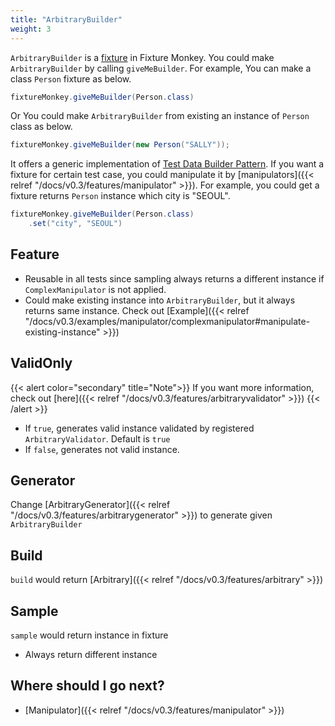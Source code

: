 ```yaml
---
title: "ArbitraryBuilder"
weight: 3
---
```

`ArbitraryBuilder` is a [fixture](https://junit.org/junit4/cookbook.html#Fixture) in Fixture Monkey. You could make `ArbitraryBuilder` by calling `giveMeBuilder`. For example, You can make a class `Person` fixture as below.
```java
fixtureMonkey.giveMeBuilder(Person.class)
```

Or You could make `ArbitraryBuilder` from existing an instance of `Person` class as below.

```java
fixtureMonkey.giveMeBuilder(new Person("SALLY"));
```

It offers a generic implementation of [Test Data Builder Pattern](http://www.natpryce.com/articles/000714.html). If you want a fixture for certain test case, you could manipulate it by [manipulators]({{< relref "/docs/v0.3/features/manipulator" >}}). For example, you could get a fixture returns `Person` instance which city is "SEOUL".

```java
fixtureMonkey.giveMeBuilder(Person.class)
    .set("city", "SEOUL")
```
## Feature

* Reusable in all tests since sampling always returns a different instance if `ComplexManipulator` is not applied.
* Could make existing instance into `ArbitraryBuilder`, but it always returns same instance. Check
  out [Example]({{< relref "/docs/v0.3/examples/manipulator/complexmanipulator#manipulate-existing-instance" >}})

## ValidOnly
{{< alert color="secondary" title="Note">}}
If you want more information, check out [here]({{< relref "/docs/v0.3/features/arbitraryvalidator" >}})
{{< /alert >}}

* If `true`, generates valid instance validated by registered `ArbitraryValidator`. 
  Default is `true`
* If `false`, generates not valid instance.

## Generator

Change [ArbitraryGenerator]({{< relref "/docs/v0.3/features/arbitrarygenerator" >}}) to generate given `ArbitraryBuilder`

## Build

`build` would return [Arbitrary]({{< relref "/docs/v0.3/features/arbitrary" >}})

## Sample

`sample` would return instance in fixture

* Always return different instance

## Where should I go next?
* [Manipulator]({{< relref "/docs/v0.3/features/manipulator" >}})
